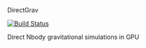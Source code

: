 DirectGrav

[![Build Status](https://travis-ci.com/saliei/DirectGrav.svg?branch=main)](https://travis-ci.com/saliei/DirectGrav)

Direct Nbody gravitational simulations in GPU


